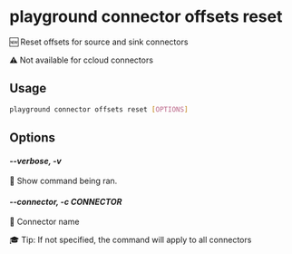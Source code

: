 # playground connector offsets reset

🆕 Reset offsets for source and sink connectors  
  
⚠️ Not available for ccloud connectors  


## Usage

```bash
playground connector offsets reset [OPTIONS]
```

## Options

#### *--verbose, -v*

🐞 Show command being ran.

#### *--connector, -c CONNECTOR*

🔗 Connector name  
  
🎓 Tip: If not specified, the command will apply to all connectors


